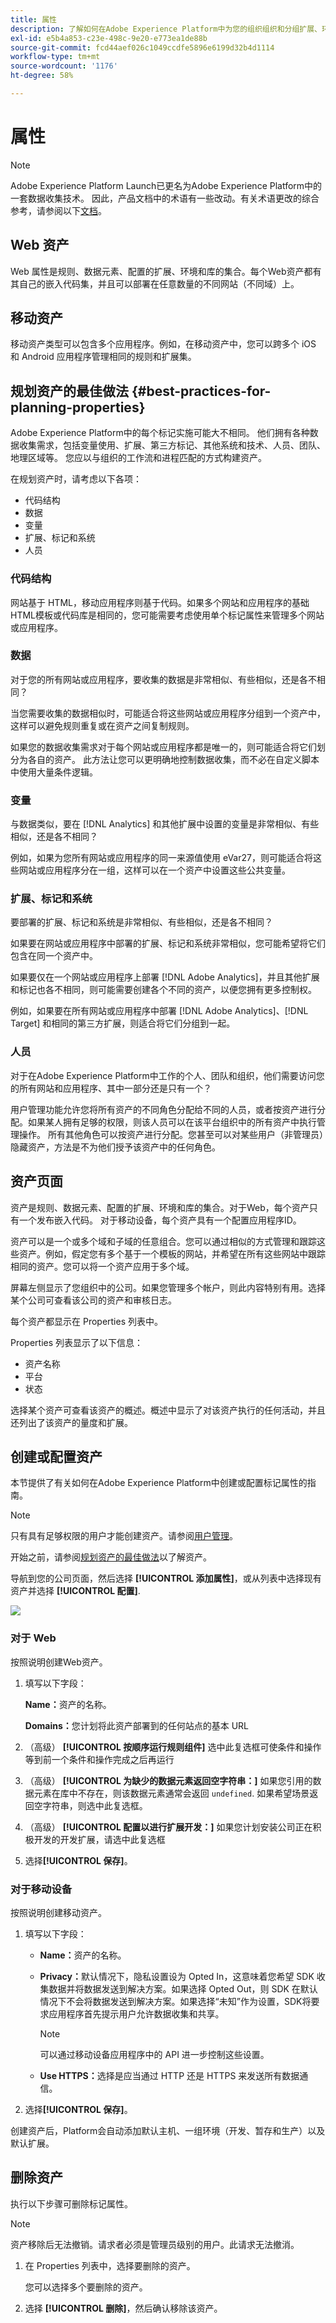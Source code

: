 ```yaml
---
title: 属性
description: 了解如何在Adobe Experience Platform中为您的组织组织和分组扩展、环境和库。
exl-id: e5b4a853-c23e-498c-9e20-e773ea1de88b
source-git-commit: fcd44aef026c1049ccdfe5896e6199d32b4d1114
workflow-type: tm+mt
source-wordcount: '1176'
ht-degree: 58%

---
```


# 属性

>[!NOTE]
>
>Adobe Experience Platform Launch已更名为Adobe Experience Platform中的一套数据收集技术。 因此，产品文档中的术语有一些改动。有关术语更改的综合参考，请参阅以下[文档](../../term-updates.md)。

## Web 资产

Web 属性是规则、数据元素、配置的扩展、环境和库的集合。每个Web资产都有其自己的嵌入代码集，并且可以部署在任意数量的不同网站（不同域）上。

## 移动资产

移动资产类型可以包含多个应用程序。例如，在移动资产中，您可以跨多个 iOS 和 Android 应用程序管理相同的规则和扩展集。

## 规划资产的最佳做法 {#best-practices-for-planning-properties}

Adobe Experience Platform中的每个标记实施可能大不相同。 他们拥有各种数据收集需求，包括变量使用、扩展、第三方标记、其他系统和技术、人员、团队、地理区域等。 您应以与组织的工作流和进程匹配的方式构建资产。

在规划资产时，请考虑以下各项：

* 代码结构
* 数据
* 变量
* 扩展、标记和系统
* 人员

### 代码结构

网站基于 HTML，移动应用程序则基于代码。如果多个网站和应用程序的基础HTML模板或代码库是相同的，您可能需要考虑使用单个标记属性来管理多个网站或应用程序。

### 数据

对于您的所有网站或应用程序，要收集的数据是非常相似、有些相似，还是各不相同？

当您需要收集的数据相似时，可能适合将这些网站或应用程序分组到一个资产中，这样可以避免规则重复或在资产之间复制规则。

如果您的数据收集需求对于每个网站或应用程序都是唯一的，则可能适合将它们划分为各自的资产。 此方法让您可以更明确地控制数据收集，而不必在自定义脚本中使用大量条件逻辑。

### 变量

与数据类似，要在 [!DNL Analytics] 和其他扩展中设置的变量是非常相似、有些相似，还是各不相同？

例如，如果为您所有网站或应用程序的同一来源值使用 eVar27，则可能适合将这些网站或应用程序分在一组，这样可以在一个资产中设置这些公共变量。

### 扩展、标记和系统

要部署的扩展、标记和系统是非常相似、有些相似，还是各不相同？

如果要在网站或应用程序中部署的扩展、标记和系统非常相似，您可能希望将它们包含在同一个资产中。

如果要仅在一个网站或应用程序上部署 [!DNL Adobe Analytics]，并且其他扩展和标记也各不相同，则可能需要创建各个不同的资产，以便您拥有更多控制权。

例如，如果要在所有网站或应用程序中部署 [!DNL Adobe Analytics]、[!DNL Target] 和相同的第三方扩展，则适合将它们分组到一起。

### 人员

对于在Adobe Experience Platform中工作的个人、团队和组织，他们需要访问您的所有网站和应用程序、其中一部分还是只有一个？

用户管理功能允许您将所有资产的不同角色分配给不同的人员，或者按资产进行分配。如果某人拥有足够的权限，则该人员可以在该平台组织中的所有资产中执行管理操作。 所有其他角色可以按资产进行分配。您甚至可以对某些用户（非管理员）隐藏资产，方法是不为他们授予该资产中的任何角色。

## 资产页面

资产是规则、数据元素、配置的扩展、环境和库的集合。对于Web，每个资产只有一个发布嵌入代码。 对于移动设备，每个资产具有一个配置应用程序ID。

资产可以是一个或多个域和子域的任意组合。您可以通过相似的方式管理和跟踪这些资产。例如，假定您有多个基于一个模板的网站，并希望在所有这些网站中跟踪相同的资产。您可以将一个资产应用于多个域。

屏幕左侧显示了您组织中的公司。如果您管理多个帐户，则此内容特别有用。选择某个公司可查看该公司的资产和审核日志。

每个资产都显示在 Properties 列表中。

Properties 列表显示了以下信息：

* 资产名称
* 平台
* 状态

选择某个资产可查看该资产的概述。概述中显示了对该资产执行的任何活动，并且还列出了该资产的量度和扩展。

## 创建或配置资产

本节提供了有关如何在Adobe Experience Platform中创建或配置标记属性的指南。

>[!NOTE]
>
>只有具有足够权限的用户才能创建资产。请参阅[用户管理](user-permissions.md)。

开始之前，请参阅[规划资产的最佳做法](companies-and-properties.md#best-practices-for-planning-properties)以了解资产。

导航到您的公司页面，然后选择 **[!UICONTROL 添加属性]**，或从列表中选择现有资产并选择 **[!UICONTROL 配置]**.

![](../../images/property-settings.png)

### 对于 Web

按照说明创建Web资产。

1. 填写以下字段：

   **Name：**&#x200B;资产的名称。

   **Domains：**&#x200B;您计划将此资产部署到的任何站点的基本 URL

1. （高级） **[!UICONTROL 按顺序运行规则组件]** 选中此复选框可使条件和操作等到前一个条件和操作完成之后再运行
1. （高级） **[!UICONTROL 为缺少的数据元素返回空字符串：]** 如果您引用的数据元素在库中不存在，则该数据元素通常会返回 `undefined`.  如果希望场景返回空字符串，则选中此复选框。
1. （高级） **[!UICONTROL 配置以进行扩展开发：]** 如果您计划安装公司正在积极开发的开发扩展，请选中此复选框
1. 选择&#x200B;**[!UICONTROL 保存]**。

### 对于移动设备

按照说明创建移动资产。

1. 填写以下字段：

   * **Name：**&#x200B;资产的名称。
   * **Privacy：**&#x200B;默认情况下，隐私设置设为 Opted In，这意味着您希望 SDK 收集数据并将数据发送到解决方案。如果选择 Opted Out，则 SDK 在默认情况下不会将数据发送到解决方案。如果选择“未知”作为设置，SDK将要求应用程序首先提示用户允许数据收集和共享。

      >[!NOTE]
      >
      >可以通过移动设备应用程序中的 API 进一步控制这些设置。

   * **Use HTTPS：**&#x200B;选择是应当通过 HTTP 还是 HTTPS 来发送所有数据通信。

1. 选择&#x200B;**[!UICONTROL 保存]**。

创建资产后，Platform会自动添加默认主机、一组环境（开发、暂存和生产）以及默认扩展。

## 删除资产

执行以下步骤可删除标记属性。

>[!NOTE]
>
>资产移除后无法撤销。请求者必须是管理员级别的用户。此请求无法撤消。

1. 在 Properties 列表中，选择要删除的资产。

   您可以选择多个要删除的资产。

1. 选择 **[!UICONTROL 删除]**，然后确认移除该资产。
